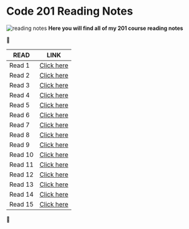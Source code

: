 
# Code 201 Reading Notes
![reading notes](https://i.imgur.com/ySvG8Rd.jpg)
**Here you will find all of my 201 course reading notes**


 :cherry_blossom: 

| READ  | LINK |
| ------------- | ------------- |
| Read 1   | [Click here](https://haneenawadallah.github.io/reading-notes/class01) |
| Read 2   | [Click here](https://haneenawadallah.github.io/reading-notes/class-02) |
| Read 3   | [Click here]() |
| Read 4   | [Click here]() |
| Read 5   | [Click here]() |
| Read 6   | [Click here]() |
| Read 7   | [Click here]() |
| Read 8   | [Click here]() |
| Read 9   | [Click here]() |
| Read 10  | [Click here]() |
| Read 11  | [Click here]() |
| Read 12  | [Click here]() |
| Read 13  | [Click here]() |
| Read 14  | [Click here]() |
| Read 15  | [Click here]() |


 :cherry_blossom: 



